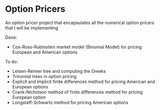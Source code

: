 # Option Pricers
An option pricer project that encapsulates all the numerical option pricers that I will be implementing

Done:
  - Cox-Ross-Rubinstein market model (Binomial Model) for pricing European and American options

To do:
  - Leisen-Reimer tree and computing the Greeks
  - Trinomial trees in option pricing
  - Explicit and Implicit finite differences method for pricing American and European options
  - Crank-Nicholson method of finite differences method for pricing European option
  - Longstaff-Schwartz method for pricing American options
  
  

